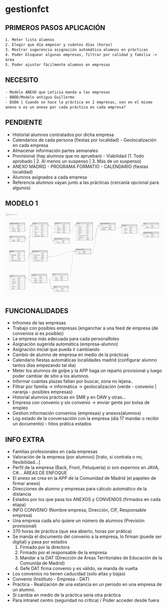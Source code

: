 # gestionfct

PRIMEROS PASOS APLICACIÓN
-----------------
	1. Meter lista alumnos
	2. Elegir que día empezar y cuántos días (horas)
	3. Mostrar sugerencia asignación automática alumnos en prácticas
	4. Poder bloquear algunas empresas, filtrar por calidad y familia -> área
	5. Poder ajustar fácilmente alumnos en empresas


NECESITO
---------
	- Modelo ANEXO que Leticia manda a las empresas
	- BBDD/Modelo antiguo Guillermo
	- DUDA | Cuando se hace la práctica en 2 empresas, son en el mismo anexo o es un anexo por cada práctica en cada empresa?


PENDIENTE
-----------
- Historial alumnos contratados por dicha empresa
- Calendarios de cada persona (fiestas por localidad) - Geolocalización en cada empresa
- Almacenar información partes semanales
- Provisional (hay alumnos que no aprueban) - Viabilidad (1. Todo aprobado | 2. Al menos un suspenso | 3. Más de un suspenso)
- ANEXO MADRID - PROGRAMA FORMATIO - CALENDARIO (fiestas localidad)
- Alumnos asignados a cada empresa
- Referencia alumnos vayan junto a las prácticas (cercanía opcional para algunos)

MODELO 1
-------
![Modelo1](https://github.com/DaniS1448/gestionfct/blob/master/modelo1.png)

FUNCIONALIDADES
------------------
- Infromes de las empresas
- Trabajo con posibles empresas [enganchar a una feed de empresa (de convenios si es posible))
- La empresa más adecuada para cada personaRoles
- Asignación sugerida automática (empresa-alumno)
- Asignación inicial que pueda ir cambiando
- Cambio de alumno de empresa en medio de la prácticas
- Calendario fiestas automáticas localidades madrid (configurar alumno tantos días empezando tal día)
- Meter los alumnos de golpe y la APP haga un reparto provisional y luego poder cambiar de sitio a los alumnos.
- Informar cuántas plazas faltan por buscar, zona no lejana..
- Filtrar por familia -> informática -> geolocalización (verde - convenio | naranja - posibles empresas)
- Historial alumnos prácticas en SMR y en DAW y otras...
- Empresa con convenio y sin convenio -> enviar gente por bolsa de empleo
- Gestion información convenios (empresas) y anexos(alumnos)
- Log estado de la conversacióin con la empresa (día 17 mandar o recibir un documento) - hitos prática estados


INFO EXTRA
----------
- Familias profesionales en cada empresas
- Valoración de la empresa (por alumnos) [trato, si contrata o no, flexibilidad...]
- Perfil de la empresa (Back, Front, Peluquería) si son expernos en JAVA, C#... ÁREAS DE ENFOQUE
- El anexo se crea en la APP de la Comunidad de Madrid (el papeleo de firmar anexo)
- Direcciones de alumno y empresas para cálculo automático de la distancia
- Estados por los que pasa los ANEXOS y CONVENIOS (firmados en cada etapa)
- INFO CONVENIO (Nombre empresa, Dirección, CIF, Responsable empresa)
- Una empresa cada año quiere un número de alumnos (Previsión provisional)
- 370 horas de práctica (que sea abierto, horas por prática)
- Se manda el documento del convenio a la empresa, lo firman (puede ser digital) y pasa por estados
	1. Firmado por la directora
	2. Firmado por el responsable de la empresa
	3. Mandar a la DAT (Dirección de Áreas Territoriales de Educación de la Comunida de Madrid)
	4. Gefe DAT firma convenio y es válido, se manda de vuelta
- Los convenios no tienen caducidad (solo altas y bajas)
- Convenio (Insitituto - Empresa - DAT)
- Práctica - Realización de una estancia en un periodo en una empresa de un alumno.
- Si cambia en medio de la práctica sería otra práctica
- Para intranet centro (seguridad no crítica) / Poder acceder desde fuera


